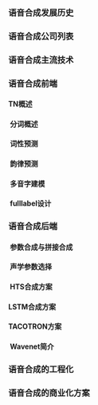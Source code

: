### 语音合成发展历史
### 语音合成公司列表
### 语音合成主流技术
### 语音合成前端
####  TN概述
####  分词概述
####  词性预测
####  韵律预测
####  多音字建模
####  fulllabel设计
### 语音合成后端
####  参数合成与拼接合成
####  声学参数选择
####  HTS合成方案
####  LSTM合成方案
####  TACOTRON方案
####  Wavenet简介
### 语音合成的工程化
### 语音合成的商业化方案

